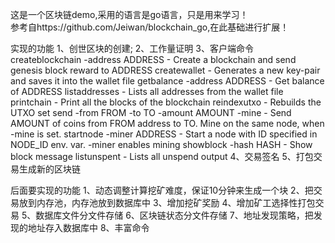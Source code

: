 这是一个区块链demo,采用的语言是go语言，只是用来学习！<br>
参考自https://github.com/Jeiwan/blockchain_go,在此基础进行扩展！

实现的功能
1、创世区块的创建;
2、工作量证明
3、客户端命令
	createblockchain -address ADDRESS - Create a blockchain and send genesis block reward to ADDRESS
	createwallet - Generates a new key-pair and saves it into the wallet file
	getbalance -address ADDRESS - Get balance of ADDRESS
	listaddresses - Lists all addresses from the wallet file
	printchain - Print all the blocks of the blockchain
	reindexutxo - Rebuilds the UTXO set
	send -from FROM -to TO -amount AMOUNT -mine - Send AMOUNT of coins from FROM address to TO. Mine on the same node, when -mine is set.
	startnode -miner ADDRESS - Start a node with ID specified in NODE_ID env. var. -miner enables mining
	showblock -hash HASH - Show block message
	listunspent - Lists all unspend output
4、交易签名
5、打包交易生成新的区块链

后面要实现的功能
1、动态调整计算挖矿难度，保证10分钟来生成一个块
2、把交易放到内存池，内存池放到数据库中
3、增加挖矿奖励
4、增加矿工选择性打包交易
5、数据库文件分文件存储
6、区块链状态分文件存储
7、地址发现策略，把发现的地址存入数据库中
8、丰富命令
